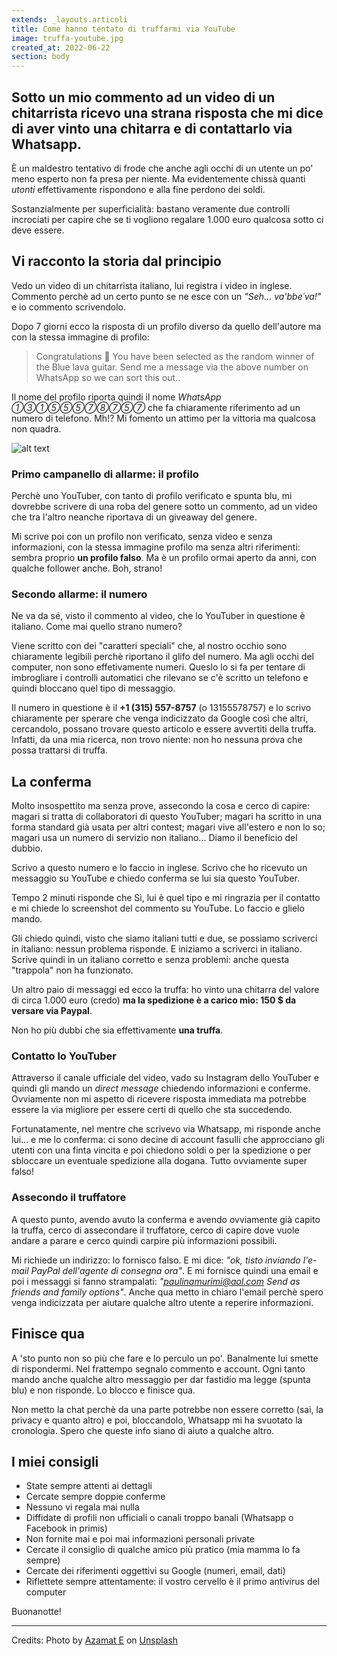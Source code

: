 ```yaml
---
extends: _layouts.articoli
title: Come hanno tentato di truffarmi via YouTube
image: truffa-youtube.jpg
created_at: 2022-06-22
section: body
---
```


## Sotto un mio commento ad un video di un chitarrista ricevo una strana risposta che mi dice di aver vinto una chitarra e di contattarlo via Whatsapp.

È un maldestro tentativo di frode che anche agli occhi di un utente un po' meno esperto non fa presa per niente. Ma evidentemente chissà quanti _utonti_ effettivamente rispondono e alla fine perdono dei soldi.

Sostanzialmente per superficialità: bastano veramente due controlli incrociati per capire che se ti vogliono regalare 1.000 euro qualcosa sotto ci deve essere.

## Vi racconto la storia dal principio

Vedo un video di un chitarrista italiano, lui registra i video in inglese. Commento perchè ad un certo punto se ne esce con un _"Seh... va'bbe´va!"_ e io commento scrivendolo.

Dopo 7 giorni ecco la risposta di un profilo diverso da quello dell'autore ma con la stessa immagine di profilo: 

> Congratulations 🎉
> You have been selected as the random winner of the Blue lava guitar.
> Send me a message via the above number on WhatsApp so we can sort this out..

Il nome del profilo riporta quindi il nome _WhatsApp ①③①⑤⑤⑤⑦⑧⑦⑤⑦_ che fa chiaramente riferimento ad un numero di telefono. Mh!? Mi fomento un attimo per la vittoria ma qualcosa non quadra.

![alt text](/assets/images/articoli/truffa-youtube/commento.png "Title")

### Primo campanello di allarme: il profilo

Perchè uno YouTuber, con tanto di profilo verificato e spunta blu, mi dovrebbe scrivere di una roba del genere sotto un commento, ad un video che tra l'altro neanche riportava di un giveaway del genere. 

Mi scrive poi con un profilo non verificato, senza video e senza informazioni, con la stessa immagine profilo ma senza altri riferimenti: sembra proprio __un profilo falso__. Ma è un profilo ormai aperto da anni, con qualche follower anche. Boh, strano!

### Secondo allarme: il numero

Ne va da sé, visto il commento al video, che lo YouTuber in questione è italiano. Come mai quello strano numero? 

Viene scritto con dei "caratteri speciali" che, al nostro occhio sono chiaramente legibili perchè riportano il glifo del numero. Ma agli occhi del computer, non sono effetivamente numeri. Queslo lo si fa per tentare di imbrogliare i controlli automatici che rilevano se c'è scritto un telefono e quindi bloccano quel tipo di messaggio.
 
Il numero in questione è il __+1 (315) 557-8757__ (o 13155578757) e lo scrivo chiaramente per sperare che venga indicizzato da Google così che altri, cercandolo, possano trovare questo articolo e essere avvertiti della truffa. Infatti, da una mia ricerca, non trovo niente: non ho nessuna prova che possa trattarsi di truffa.

## La conferma

Molto insospettito ma senza prove, assecondo la cosa e cerco di capire: magari si tratta di collaboratori di questo YouTuber; magari ha scritto in una forma standard già usata per altri contest; magari vive all'estero e non lo so; magari usa un numero di servizio non italiano... Diamo il beneficio del dubbio.

Scrivo a questo numero e lo faccio in inglese. Scrivo che ho ricevuto un messaggio su YouTube e chiedo conferma se lui sia questo YouTuber.

Tempo 2 minuti risponde che Sì, lui è quel tipo e mi ringrazia per il contatto e mi chiede lo screenshot del commento su YouTube. Lo faccio e glielo mando.

Gli chiedo quindi, visto che siamo italiani tutti e due, se possiamo scriverci in italiano: nessun problema risponde. E iniziamo a scriverci in italiano. Scrive quindi in un italiano corretto e senza problemi: anche questa "trappola" non ha funzionato.

Un altro paio di messaggi ed ecco la truffa: ho vinto una chitarra del valore di circa 1.000 euro (credo) __ma la spedizione è a carico mio: 150 $ da versare via Paypal__.

Non ho più dubbi che sia effettivamente __una truffa__.

### Contatto lo YouTuber

Attraverso il canale ufficiale del video, vado su Instagram dello YouTuber e quindi gli mando un _direct message_ chiedendo informazioni e conferme. Ovviamente non mi aspetto di ricevere risposta immediata ma potrebbe essere la via migliore per essere certi di quello che sta succedendo.

Fortunatamente, nel mentre che scrivevo via Whatsapp, mi risponde anche lui... e me lo conferma: ci sono decine di account fasulli che approcciano gli utenti con una finta vincita e poi chiedono soldi o per la spedizione o per sbloccare un eventuale spedizione alla dogana. Tutto ovviamente super falso!

### Assecondo il truffatore

A questo punto, avendo avuto la conferma e avendo ovviamente già capito la truffa, cerco di assecondare il truffatore, cerco di capire dove vuole andare a parare e cerco quindi carpire più informazioni possibili.

Mi richiede un indirizzo: lo fornisco falso. E mi dice: _"ok, ti ​​sto inviando l'e-mail PayPal dell'agente di consegna ora"_. E mi fornisce quindi una email e poi i messaggi si fanno strampalati: _"paulinamurimi@aol.com Send as friends and family options"_. Anche qua metto in chiaro l'email perchè spero venga indicizzata per aiutare qualche altro utente a reperire informazioni.

## Finisce qua

A 'sto punto non so più che fare e lo perculo un po'. Banalmente lui smette di rispondermi. Nel frattempo segnalo commento e account. Ogni tanto mando anche qualche altro messaggio per dar fastidio ma legge (spunta blu) e non risponde. Lo blocco e finisce qua.

Non metto la chat perchè da una parte potrebbe non essere corretto (sai, la privacy e quanto altro) e poi, bloccandolo, Whatsapp mi ha svuotato la cronologia. Spero che queste info siano di aiuto a qualche altro.

## I miei consigli

- State sempre attenti ai dettagli
- Cercate sempre doppie conferme
- Nessuno vi regala mai nulla
- Diffidate di profili non ufficiali o canali troppo banali (Whatsapp o Facebook in primis)
- Non fornite mai e poi mai informazioni personali private
- Cercate il consiglio di qualche amico più pratico (mia mamma lo fa sempre)
- Cercate dei riferimenti oggettivi su Google (numeri, email, dati)
- Riflettete sempre attentamente: il vostro cervello è il primo antivirus del computer

Buonanotte!

___

Credits: Photo by <a href="https://unsplash.com/@esen_aza?utm_source=unsplash&utm_medium=referral&utm_content=creditCopyText">Azamat E</a> on <a href="https://unsplash.com/s/photos/hack?utm_source=unsplash&utm_medium=referral&utm_content=creditCopyText">Unsplash</a>
  